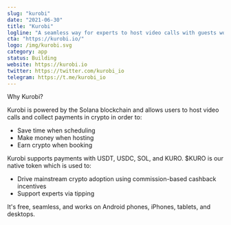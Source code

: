 ```yaml
---
slug: "kurobi"
date: "2021-06-30"
title: "Kurobi"
logline: "A seamless way for experts to host video calls with guests worldwide."
cta: "https://kurobi.io/"
logo: /img/kurobi.svg
category: app
status: Building
website: https://kurobi.io
twitter: https://twitter.com/kurobi_io
telegram: https://t.me/kurobi_io
---
```


Why Kurobi?

Kurobi is powered by the Solana blockchain and allows users to host video calls and collect payments in crypto in order to:

- Save time when scheduling
- Make money when hosting
- Earn crypto when booking

Kurobi supports payments with USDT, USDC, SOL, and KURO. $KURO is our native token which is used to:

- Drive mainstream crypto adoption using commission-based cashback incentives
- Support experts via tipping

It's free, seamless, and works on Android phones, iPhones, tablets, and desktops.

